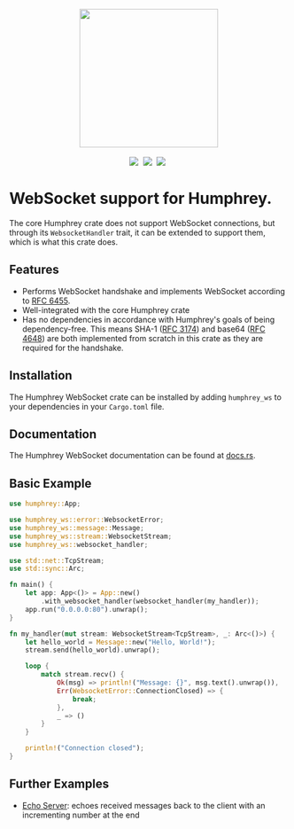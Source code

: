 <p align="center">
  <img src="https://raw.githubusercontent.com/w-henderson/Humphrey/master/assets/logo.png" width=250><br><br>
  <img src="https://img.shields.io/badge/language-rust-b07858?style=for-the-badge&logo=rust" style="margin-right:5px">
  <img src="https://img.shields.io/github/workflow/status/w-henderson/Humphrey/CI?style=for-the-badge" style="margin-right:5px">
  <img src="https://img.shields.io/crates/v/humphrey-ws?style=for-the-badge" style="margin-right:5px">
</p>

# WebSocket support for Humphrey.
The core Humphrey crate does not support WebSocket connections, but through its `WebsocketHandler` trait, it can be extended to support them, which is what this crate does.

## Features
- Performs WebSocket handshake and implements WebSocket according to [RFC 6455](https://datatracker.ietf.org/doc/html/rfc6455).
- Well-integrated with the core Humphrey crate
- Has no dependencies in accordance with Humphrey's goals of being dependency-free. This means SHA-1 ([RFC 3174](https://datatracker.ietf.org/doc/html/rfc3174)) and base64 ([RFC 4648](https://datatracker.ietf.org/doc/html/rfc4648)) are both implemented from scratch in this crate as they are required for the handshake.

## Installation
The Humphrey WebSocket crate can be installed by adding `humphrey_ws` to your dependencies in your `Cargo.toml` file.

## Documentation
The Humphrey WebSocket documentation can be found at [docs.rs](https://docs.rs/humphrey-ws/).

## Basic Example
```rs
use humphrey::App;

use humphrey_ws::error::WebsocketError;
use humphrey_ws::message::Message;
use humphrey_ws::stream::WebsocketStream;
use humphrey_ws::websocket_handler;

use std::net::TcpStream;
use std::sync::Arc;

fn main() {
    let app: App<()> = App::new()
        .with_websocket_handler(websocket_handler(my_handler));
    app.run("0.0.0.0:80").unwrap();
}

fn my_handler(mut stream: WebsocketStream<TcpStream>, _: Arc<()>) {
    let hello_world = Message::new("Hello, World!");
    stream.send(hello_world).unwrap();

    loop {
        match stream.recv() {
            Ok(msg) => println!("Message: {}", msg.text().unwrap()),
            Err(WebsocketError::ConnectionClosed) => {
                break;
            },
            _ => ()
        }
    }

    println!("Connection closed");
}
```

## Further Examples
- [Echo Server](https://github.com/w-henderson/Humphrey/tree/master/examples/websocket): echoes received messages back to the client with an incrementing number at the end